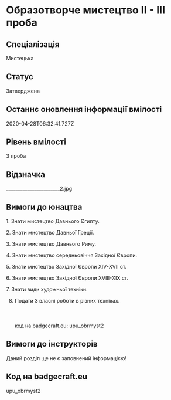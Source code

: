 # Образотворче мистецтво ІІ - ІІІ проба

## Спеціалізація

Мистецька

## Статус

Затверджена

## Останнє оновлення інформації вмілості

2020-04-28T06:32:41.727Z

## Рівень вмілості

3 проба

## Відзначка

_______________________2.jpg

## Вимоги до юнацтва

<p>1. Знати мистецтво Давнього Єгипту.</p>

<p>2. Знати мистецтво Давньої Греції.</p>

<p>3. Знати мистецтво Давнього Риму.</p>

<p>4. Знати мистецтво середньовіччя Західної Європи.</p>

<p>5. Знати мистецтво Західної Європи ХІV-ХVII ст.</p>

<p>6. Знати мистецтво Західної Європи XVIII-ХIХ ст.</p>

<p>7. Знати види художньої техніки.</p>

8. Подати 3 власні роботи в різних техніках.<br><br><br><br>код на badgecraft.eu: upu_obrmyst2<br>

## Вимоги до інструкторів

Даний розділ ще не є заповнений інформацією!

## Код на badgecraft.eu

upu_obrmyst2